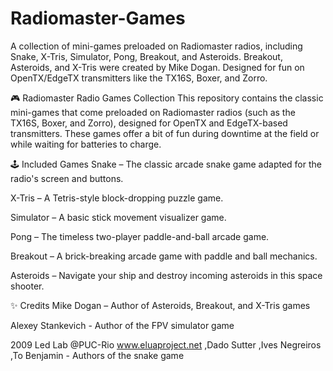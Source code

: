 # Radiomaster-Games
A collection of mini-games preloaded on Radiomaster radios, including Snake, X-Tris, Simulator, Pong, Breakout, and Asteroids. Breakout, Asteroids, and X-Tris were created by Mike Dogan. Designed for fun on OpenTX/EdgeTX transmitters like the TX16S, Boxer, and Zorro.

🎮 Radiomaster Radio Games Collection
This repository contains the classic mini-games that come preloaded on Radiomaster radios (such as the TX16S, Boxer, and Zorro), designed for OpenTX and EdgeTX-based transmitters. These games offer a bit of fun during downtime at the field or while waiting for batteries to charge.

🕹️ Included Games
Snake – The classic arcade snake game adapted for the radio's screen and buttons.

X-Tris – A Tetris-style block-dropping puzzle game.

Simulator – A basic stick movement visualizer game.

Pong – The timeless two-player paddle-and-ball arcade game.

Breakout – A brick-breaking arcade game with paddle and ball mechanics.

Asteroids – Navigate your ship and destroy incoming asteroids in this space shooter.

✨ Credits
Mike Dogan – Author of Asteroids, Breakout, and X-Tris games

Alexey Stankevich - Author of the FPV simulator game

2009 Led Lab @PUC-Rio www.eluaproject.net
,Dado Sutter
,Ives Negreiros
,To Benjamin - Authors of the snake game
